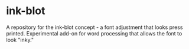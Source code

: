 # ink-blot
A repository for the ink-blot concept - a font adjustment that looks press printed.
Experimental add-on for word processing that allows the font to look "inky."  
